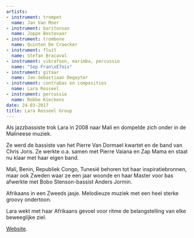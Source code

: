 ```yaml
---
artists:
- instrument: trompet
  name: Jan Van Moer
- instrument: baritonsax
  name: Joppe Bestevaar
- instrument: trombone
  name: Quinten De Craecker
- instrument: fluit
  name: Stefan Bracaval
- instrument: vibrafoon, marimba, percussie
  name: "Sep Fran\xE7ois"
- instrument: gitaar
  name: Jan-Sebastiaan Degeyter
- instrument: contrabas en composities
  name: Lara Rosseel
- instrument: percussie
  name: Robbe Kieckens
date: 24-03-2017
title: Lara Rosseel Group
---
```

Als jazzbassiste trok Lara in 2008 naar Mali en dompelde zich onder in de Malineese muziek. 

Ze werd de bassiste van het Pierre Van Dormael kwartet en de band van Chris Joris. Ze werkte o.a. samen met 
Pierre Vaiana en Zap Mama en staat nu klaar met haar eigen band. 

Mali, Benin, Republiek Congo, Tunesië behoren tot haar inspiratiebronnen, maar ook Zweden waar ze een jaar woonde 
en haar Master voor bas afwerkte met Bobo Stenson-bassist Anders Jormin. 

Afrikaans in een Zweeds jasje. Melodieuze muziek met een heel sterke groovy ondertoon. 

Lara wekt met haar Afrikaans gevoel voor ritme de belangstelling van elke beweeglijke ziel.

[Website](http://lararosseel.com/).